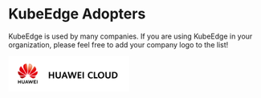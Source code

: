 # KubeEdge Adopters

KubeEdge is used by many companies. If you are using KubeEdge in your organization, please feel free to add your company logo to the list!

<a href="https://www.huaweicloud.com/en-us/product/ief.html" border="0" target="_blank"><img alt="HuaweiCloud" src="docs/adopters/huawei-cloud.png" height="70"></a> 
